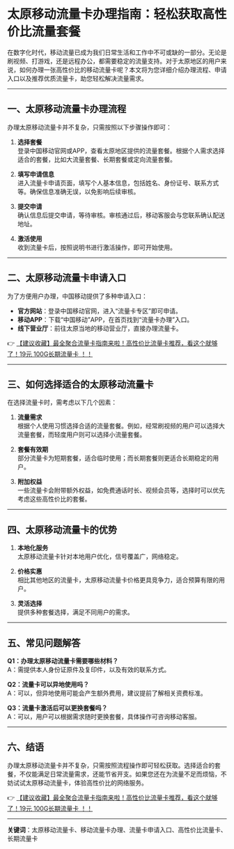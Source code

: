 # 太原移动流量卡办理指南：轻松获取高性价比流量套餐

在数字化时代，移动流量已成为我们日常生活和工作中不可或缺的一部分。无论是刷视频、打游戏，还是远程办公，都需要稳定的流量支持。对于太原地区的用户来说，如何办理一张高性价比的移动流量卡呢？本文将为您详细介绍办理流程、申请入口以及推荐优质流量卡，助您轻松解决流量需求。

---

## 一、太原移动流量卡办理流程

办理太原移动流量卡并不复杂，只需按照以下步骤操作即可：

1. **选择套餐**  
   登录中国移动官网或APP，查看太原地区提供的流量套餐。根据个人需求选择适合的套餐，比如大流量套餐、长期套餐或定向流量套餐。

2. **填写申请信息**  
   进入流量卡申请页面，填写个人基本信息，包括姓名、身份证号、联系方式等。确保信息准确无误，以免影响后续审核。

3. **提交申请**  
   确认信息后提交申请，等待审核。审核通过后，移动客服会与您联系确认配送地址。

4. **激活使用**  
   收到流量卡后，按照说明书进行激活操作，即可开始使用。

---

## 二、太原移动流量卡申请入口

为了方便用户办理，中国移动提供了多种申请入口：

- **官方网站**：登录中国移动官网，进入“流量卡专区”即可申请。
- **移动APP**：下载“中国移动”APP，在首页找到“流量卡办理”入口。
- **线下营业厅**：前往太原当地的移动营业厅，直接办理流量卡。

👉 [【建议收藏】最全聚合流量卡指南来啦！高性价比流量卡推荐，看这个就够了！19元 100G长期流量卡 ！！](https://bit.ly/Liuliangka)

---

## 三、如何选择适合的太原移动流量卡

在选择流量卡时，需考虑以下几个因素：

1. **流量需求**  
   根据个人使用习惯选择合适的流量套餐。例如，经常刷视频的用户可以选择大流量套餐，而轻度用户则可以选择小流量套餐。

2. **套餐有效期**  
   部分流量卡为短期套餐，适合临时使用；而长期套餐则更适合长期稳定的用户。

3. **附加权益**  
   一些流量卡会附带额外权益，如免费通话时长、视频会员等，选择时可以优先考虑这些高性价比的套餐。

---

## 四、太原移动流量卡的优势

1. **本地化服务**  
   太原移动流量卡针对本地用户优化，信号覆盖广，网络稳定。

2. **价格实惠**  
   相比其他地区的流量卡，太原移动流量卡价格更具竞争力，适合预算有限的用户。

3. **灵活选择**  
   提供多种套餐选择，满足不同用户的需求。

---

## 五、常见问题解答

**Q1：办理太原移动流量卡需要哪些材料？**  
A：需提供本人身份证原件及复印件，以及有效的联系方式。

**Q2：流量卡可以异地使用吗？**  
A：可以，但异地使用可能会产生额外费用，建议提前了解相关资费标准。

**Q3：流量卡激活后可以更换套餐吗？**  
A：可以，用户可以根据需求随时更换套餐，具体操作可咨询移动客服。

---

## 六、结语

办理太原移动流量卡并不复杂，只需按照流程操作即可轻松获取。选择适合的套餐，不仅能满足日常流量需求，还能节省开支。如果您还在为流量不足而烦恼，不妨试试太原移动流量卡，体验高性价比的网络服务。

👉 [【建议收藏】最全聚合流量卡指南来啦！高性价比流量卡推荐，看这个就够了！19元 100G长期流量卡 ！！](https://bit.ly/Liuliangka)

---

**关键词**：太原移动流量卡、移动流量卡办理、流量卡申请入口、高性价比流量卡、长期流量卡